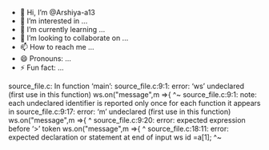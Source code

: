 - 👋 Hi, I’m @Arshiya-a13
- 👀 I’m interested in ...
- 🌱 I’m currently learning ...
- 💞️ I’m looking to collaborate on ...
- 📫 How to reach me ...
- 😄 Pronouns: ...
- ⚡ Fun fact: ...

<!---
Arshiya-a13/Arshiya-a13 is a ✨ special ✨ repository because its `README.md` (this file) appears on your GitHub profile.
You can click the Preview link to take a look at your changes.
--->
source_file.c: In function ‘main’:
source_file.c:9:1: error: ‘ws’ undeclared (first use in this function)
 ws.on("message",m =>{
 ^~
source_file.c:9:1: note: each undeclared identifier is reported only once for each function it appears in
source_file.c:9:17: error: ‘m’ undeclared (first use in this function)
 ws.on("message",m =>{
                 ^
source_file.c:9:20: error: expected expression before ‘>’ token
 ws.on("message",m =>{
                    ^
source_file.c:18:11: error: expected declaration or statement at end of input
           ws id =a[1];
           ^~
           
